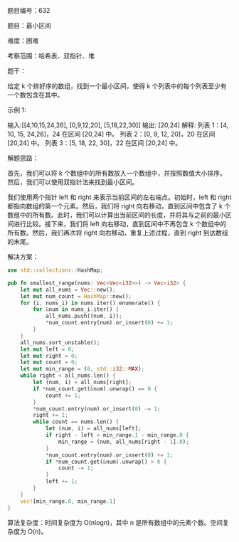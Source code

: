 题目编号：632

题目：最小区间

难度：困难

考察范围：哈希表、双指针、堆

题干：

给定 k 个排好序的数组，找到一个最小区间，使得 k 个列表中的每个列表至少有一个数包含在其中。

示例 1:

输入:[[4,10,15,24,26], [0,9,12,20], [5,18,22,30]]
输出: [20,24]
解释: 
列表 1：[4, 10, 15, 24,26]，24 在区间 [20,24] 中。
列表 2：[0, 9, 12, 20]，20 在区间 [20,24] 中。
列表 3：[5, 18, 22, 30]，22 在区间 [20,24] 中。

解题思路：

首先，我们可以将 k 个数组中的所有数放入一个数组中，并按照数值大小排序。然后，我们可以使用双指针法来找到最小区间。

我们使用两个指针 left 和 right 来表示当前区间的左右端点。初始时，left 和 right 都指向数组的第一个元素。然后，我们将 right 向右移动，直到区间中包含了 k 个数组中的所有数。此时，我们可以计算出当前区间的长度，并将其与之前的最小区间进行比较。接下来，我们将 left 向右移动，直到区间中不再包含 k 个数组中的所有数。然后，我们再次将 right 向右移动，重复上述过程，直到 right 到达数组的末尾。

解决方案：

```rust
use std::collections::HashMap;

pub fn smallest_range(nums: Vec<Vec<i32>>) -> Vec<i32> {
    let mut all_nums = Vec::new();
    let mut num_count = HashMap::new();
    for (i, nums_i) in nums.iter().enumerate() {
        for &num in nums_i.iter() {
            all_nums.push((num, i));
            *num_count.entry(num).or_insert(0) += 1;
        }
    }
    all_nums.sort_unstable();
    let mut left = 0;
    let mut right = 0;
    let mut count = 0;
    let mut min_range = (0, std::i32::MAX);
    while right < all_nums.len() {
        let (num, i) = all_nums[right];
        if *num_count.get(&num).unwrap() == 0 {
            count += 1;
        }
        *num_count.entry(num).or_insert(0) -= 1;
        right += 1;
        while count == nums.len() {
            let (num, i) = all_nums[left];
            if right - left < min_range.1 - min_range.0 {
                min_range = (num, all_nums[right - 1].0);
            }
            *num_count.entry(num).or_insert(0) += 1;
            if *num_count.get(&num).unwrap() > 0 {
                count -= 1;
            }
            left += 1;
        }
    }
    vec![min_range.0, min_range.1]
}
```

算法复杂度：时间复杂度为 O(nlogn)，其中 n 是所有数组中的元素个数。空间复杂度为 O(n)。